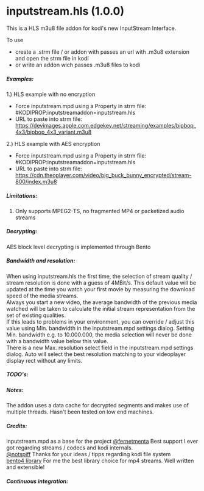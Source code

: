 # inputstream.hls (1.0.0)

This is a HLS m3u8 file addon for kodi's new InputStream Interface.

To use
- create a .strm file / or addon with passes an url with .m3u8 extension and open the strm file in kodi
- or write an addon wich passes .m3u8 files to kodi

##### Examples:
1.) HLS example with no encryption
- Force inputstream.mpd using a Property in strm file: #KODIPROP:inputstreamaddon=inputstream.hls
- URL to paste into strm file: https://devimages.apple.com.edgekey.net/streaming/examples/bipbop_4x3/bipbop_4x3_variant.m3u8

2.) HLS example with AES encryption
- Force inputstream.mpd using a Property in strm file: #KODIPROP:inputstreamaddon=inputstream.hls
- URL to paste into strm file: https://cdn.theoplayer.com/video/big_buck_bunny_encrypted/stream-800/index.m3u8


##### Limitations:
1. Only supports MPEG2-TS, no fragmented MP4 or packetized audio streams

##### Decrypting:
AES block level decrypting is implemented through Bento

##### Bandwidth and resolution:
When using inputstream.hls the first time, the selection of stream quality / stream resolution is done with a guess of 4MBit/s. This default value will be updated at the time you watch your first movie by measuring the download speed of the media streams.  
Always you start a new video, the average bandwidth of the previous media watched will be taken to calculate the initial stream representation from the set of existing qualities.  
If this leads to problems in your environment, you can override / adjust this value using Min. bandwidth in the inputstream.mpd settings dialog. Setting Min. bandwidth e.g. to 10.000.000, the media selection will never be done with a bandwidth value below this value.  
There is a new Max. resolution select field in the inputstream.mpd settings dialog.
Auto will select the best resolution matching to your videoplayer display rect without any limits.


##### TODO's:
 

##### Notes:
The addon uses a data cache for decrypted segments and makes use of multiple threads.  Hasn't been tested on low end machines.

##### Credits:
inputstream.mpd as a base for the project
[@fernetmenta](github.com/fernetmenta) Best support I ever got regarding streams / codecs and kodi internals.  
[@notspiff](https://github.com/notspiff) Thanks for your ideas / tipps regarding kodi file system  
[bento4 library](https://www.bento4.com/) For me the best library choice for mp4 streams. Well written and extensible!

##### Continuous integration:
